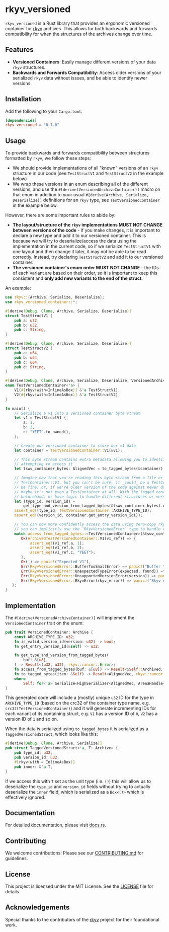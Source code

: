 # rkyv_versioned

`rkyv_versioned` is a Rust library that provides an ergonomic versioned container for [rkyv](https://github.com/rkyv/rkyv) archives. This allows for both backwards and forwards compatibility for when the structures of the archives change over time.

## Features

- **Versioned Containers**: Easily manage different versions of your data `rkyv` structures.
- **Backwards and Forwards Compatibility**: Access older versions of your serialized `rkyv` data without issues, and be able to identify newer versions.

## Installation

Add the following to your `Cargo.toml`:

```toml
[dependencies]
rkyv_versioned = "0.1.0"
```

## Usage

To provide backwards and forwards compatibility between structures formatted by `rkyv`, we follow these steps:
- We should provide implementations of all "known" versions of an `rkyv` structure in our code (see `TestStructV1` and `TestStructV2` in the example below)
- We wrap these versions in an enum describing all of the different versions, and use the `#[derive(VersionedArchiveContainer)]` macro on that enum in addition to your usual `#[derive(Archive, Serialize, Deserialize)]` definitions for an `rkyv` type, see `TestVersionedContainer` in the example below.

However, there are some important rules to abide by:
- **The layout/structure of the `rkyv` implementations MUST NOT CHANGE between versions of the code** - if you make changes, it is important to declare a new type and add it to our versioned container. This is because we will try to deserialize/access the data using the implementation in the current code, so if we serialize `TestStructV1` with one layout and then change it later, it may not be able to be read correctly.  Instead, try declaring `TestStructV2` and add it to our versioned container.
- **The versioned container's enum order MUST NOT CHANGE** - the IDs of each variant are based on their order, so it is important to keep this consistent and **only add new variants to the end of the struct**.

An example:

```rust
use rkyv::{Archive, Serialize, Deserialize};
use rkyv_versioned_container::*;

#[derive(Debug, Clone, Archive, Serialize, Deserialize)]
struct TestStructV1 {
    pub a: u32,
    pub b: u32,
    pub c: String,
}

#[derive(Debug, Clone, Archive, Serialize, Deserialize)]
struct TestStructV2 {
    pub a: u64,
    pub b: u64,
    pub c: u64,
    pub d: String,
}

#[derive(Debug, Clone, Archive, Serialize, Deserialize, VersionedArchiveContainer)]
enum TestVersionedContainer<'a> {
    V1(#[rkyv(with=InlineAsBox)] &'a TestStructV1),
    V2(#[rkyv(with=InlineAsBox)] &'a TestStructV2),
}

fn main() {
    // Serialize a v1 into a versioned container byte stream
    let v1 = TestStructV1 {
        a: 1,
        b: 2,
        c: "YEET".to_owned(),
    };

    // Create our versioned container to store our v1 data
    let container = TestVersionedContainer::V1(&v1);

    // This byte stream contains extra metadata allowing you to identify the type and version before
    // attempting to access it
    let tswv_container_bytes: AlignedVec = to_tagged_bytes(&container).unwrap();

    // Imagine now that you're reading this byte stream from a file or network - it is _probably_ a
    // TestContainer::V1, but you can't be sure, it _could_ be a TestContainer::V2 (which would
    // be fine) or, if we're older version of the code against newer data, a TestContainer::V3.  Or
    // maybe it's not even a TestContainer at all. With the tagged container, we can validate
    // beforehand, or have logic to handle different structures or versions.
    let (type_id, version_id) =
        get_type_and_version_from_tagged_bytes(&tswv_container_bytes).unwrap();
    assert_eq!(type_id, TestVersionedContainer::ARCHIVE_TYPE_ID);
    assert_eq!(version_id, container.get_entry_version_id());

    // You can now more confidently access the data using zero-copy rkyv primitives.  Alternatively,
    // you can implicitly use the `RkyvVersionedError` type to handle errors programmatically.
    match access_from_tagged_bytes::<TestVersionedContainer>(&tswv_container_bytes) {
       Ok(ArchivedTestVersionedContainer::V1(v1_ref)) => {
           assert_eq!(v1_ref.a, 1);
           assert_eq!(v1_ref.b, 2);
           assert_eq!(v1_ref.c, "YEET");
       },
       Ok(_) => panic!("Expected V1"),
       Err(RkyvVersionedError::BufferTooSmallError) => panic!("Buffer too small!"),
       Err(RkyvVersionedError::UnexpectedTypeError(expected, found)) => panic!("Expected type {} but got {}", expected, found),
       Err(RkyvVersionedError::UnsupportedVersionError(version)) => panic!("Found unsupported version {}", version),
       Err(RkyvVersionedError::RkyvError(rkyv_error)) => panic!("Rkyv error: {}", rkyv_error)
   };
}
```

## Implementation
The `#[derive(VersionedArchiveContainer)]` will implement the `VersionedContainer` trait on the enum:

```rust
pub trait VersionedContainer: Archive {
    const ARCHIVE_TYPE_ID: u32;
    fn is_valid_version_id(version: u32) -> bool;
    fn get_entry_version_id(&self) -> u32;

    fn get_type_and_version_from_tagged_bytes(
        buf: &[u8],
    ) -> Result<(u32, u32), rkyv::rancor::Error>;
    fn access_from_tagged_bytes(buf: &[u8]) -> Result<&Self::Archived, rkyv::rancor::Error>;
    fn to_tagged_bytes(item: &Self) -> Result<AlignedVec, rkyv::rancor::Error>
    where
        Self: for<'a> Serialize<HighSerializer<AlignedVec, ArenaHandle<'a>, rkyv::rancor::Error>>;
}
```

This generated code will include a (mostly) unique `u32` ID for the type in `ARCHIVE_TYPE_ID` (based on the crc32 of the container type name, e.g. `crc32(TestVersionedContainer)`) and it will generate incrementing IDs for each variant of its containing struct, e.g. `V1` has a version ID of `0`, `V2` has a version ID of `1` and so on.

When the data is serialized using `to_tagged_bytes` it is serialized as a `TaggedVersionedStruct`, which looks like this:
```rust
#[derive(Debug, Clone, Archive, Serialize)]
pub struct TaggedVersionedStruct<'a, T: Archive> {
    pub type_id: u32,
    pub version_id: u32,
    #[rkyv(with = InlineAsBox)]
    pub inner: &'a T,
}
```
If we access this with `T` set as the unit type (i.e. `()`) this will allow us to deserialize the `type_id` and `version_id` fields without trying to actually deserialize the `inner` field, which is serialized as a `Box<()>` which is effectively ignored.


## Documentation

For detailed documentation, please visit [docs.rs](https://docs.rs/rkyv_versioned).

## Contributing

We welcome contributions! Please see our [CONTRIBUTING.md](CONTRIBUTING.md) for guidelines.

## License

This project is licensed under the MIT License. See the [LICENSE](LICENSE) file for details.

## Acknowledgements

Special thanks to the contributors of the [rkyv](https://github.com/rkyv/rkyv) project for their foundational work.
